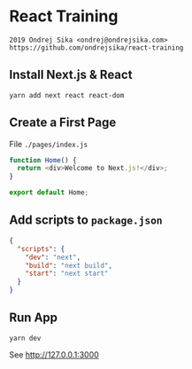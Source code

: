 # React Training

    2019 Ondrej Sika <ondrej@ondrejsika.com>
    https://github.com/ondrejsika/react-training


## Install Next.js & React

```
yarn add next react react-dom
```

## Create a First Page

File `./pages/index.js`

```js
function Home() {
  return <div>Welcome to Next.js!</div>;
}

export default Home;
```

## Add scripts to `package.json`

```json
{
  "scripts": {
    "dev": "next",
    "build": "next build",
    "start": "next start"
  }
}
```

## Run App

```
yarn dev
```

See <http://127.0.0.1:3000>
